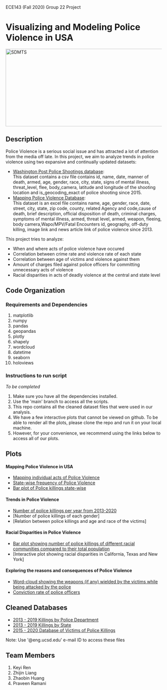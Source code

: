 ECE143 (Fall 2020) Group 22 Project

# Visualizing and Modeling Police Violence in USA

<img src="/images/police_violence.png" height="250" width="1550" alt="SDMTS">

## Description
Police Violence is a serious social issue and has attracted a lot of attention from the media off late. In this project, we aim to analyze trends in police violence using two expansive and continually updated datasets:

* [Washington Post Police Shootings database](https://github.com/washingtonpost/data-police-shootings):<br/>
This dataset contains a csv file contains id, name, date, manner of death, armed, age, gender, race, city, state, signs of mental illness, threat_level, flee, body_camera,         latitude and longitude of the shooting location and is_geocoding_exact of police shooting since 2015.
* [Mapping Police Violence Database](https://mappingpoliceviolence.org/):<br/>
This dataset is an excel file contains name, age, gender, race, date, street, city, state, zip code, county, related Agency and code,cause of death, brief description, official disposition of death, criminal charges, symptoms of mental illness, armed, threat level, armed, weapon, fleeing, body camera,Wapo/MPV/Fatal Encounters id, geography, off-duty killing, image link and news article link of police violence since 2013.

This project tries to analyze:

* When and where acts of police violence have occured
* Correlation between crime rate and violence rate of each state
* Correlation between age of victims and violence against them
* Amount of charges filed against police officers for committing unnecessary acts of violence
* Racial disparities in acts of deadly violence at the central and state level

## Code Organization

### Requirements and Dependencies

1. matplotlib
2. numpy
3. pandas
4. geopandas
5. plotly
6. shapely
7. wordcloud
8. datetime
9. seaborn
10. holoviews

### Instructions to run script

_To be completed_

1. Make sure you have all the dependencies installed.
2. Use the 'main' branch to access all the scripts. 
3. This repo contains all the cleaned dataset files that were used in our analysis.
4. We have a few interactive plots that cannot be viewed on github. To be able to render all the plots, please clone the repo and run it on your local machine.
5. However, for your convenience, we recommend using the links below to access all of our plots.

## Plots

#### Mapping Police Violence in USA
* [Mapping individual acts of Police Violence](https://github.com/jasmine789/ECE143_group22/blob/main/images/occurancy_per_city.png)
* [State-wise frequency of Police Violence](https://github.com/jasmine789/ECE143_group22/blob/main/images/killings_per_state_map.png)
* [Bar plot of Police killings state-wise](https://github.com/jasmine789/ECE143_group22/blob/main/images/Killing_per_state_bar.png)

#### Trends in Police Violence
* [Number of police killings per year from 2013-2020](https://github.com/jasmine789/ECE143_group22/blob/main/images/attacks_per_year.png)
* [Number of police killings of each gender]
* [Relation between police killings and age and race of the victims]

#### Racial Disparities in Police Violence
* [Bar plot showing number of police killings of different racial communities compared to their total population](https://github.com/jasmine789/ECE143_group22/blob/main/images/racial_disparity.png)
* [Interactive plot showing racial disparities in California, Texas and New York]

#### Exploring the reasons and consequences of Police Violence
* [Word-cloud showing the weapons (if any) wielded by the victims while being attacked by the police](https://github.com/jasmine789/ECE143_group22/blob/main/images/word_cloud.png)
* [Conviction rate of police officers](https://github.com/jasmine789/ECE143_group22/blob/main/images/waffle_plot_charged.png)


## Cleaned Databases
* [2013 - 2019 Killings by Police Department](https://drive.google.com/file/d/1GUNOxTpR4gk7eOgKUHz74KMwVVwgc23l/view?usp=sharing)
* [2013 - 2019 Killings by State](https://drive.google.com/file/d/1VrDPwBX59YGHt1_VcLo2_VXAS1ntFoZm/view?usp=sharing)
* [2015 - 2020 Database of Victims of Police Killings](https://drive.google.com/file/d/1tC9_Bv2mbFLoE5bvt8PLelfm3Yon-CsW/view?usp=sharing)

Note: Use '@eng.ucsd.edu' e-mail ID to access these files

## Team Members
1. Keyi Ren
2. Zhijin Liang
3. Zhaobin Huang
4. Praveen Ramani
